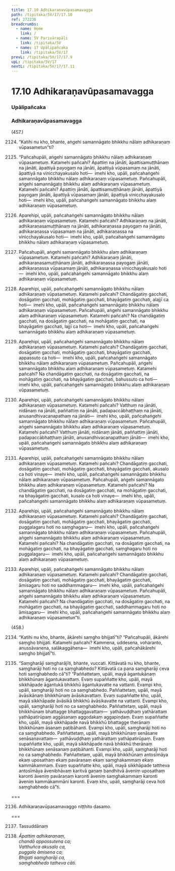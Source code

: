 ```yaml
---
title: 17.10 Adhikaraṇavūpasamavagga
path: /tipitaka/5V/17/17.10
ref: 272236
breadcrumbs:
  - name: Home
    link: /
  - name: 5V Parivārapāḷi
    link: /tipitaka/5V
  - name: 17 Upālipañcaka
    link: /tipitaka/5V/17
prevL: /tipitaka/5V/17/17.9
upL: /tipitaka/5V/17
nextL: /tipitaka/5V/17/17.11
---
```


# 17.10 Adhikaraṇavūpasamavagga

### Upālipañcaka

### Adhikaraṇavūpasamavagga

(457.)

2124. “Katihi nu kho, bhante, aṅgehi samannāgato bhikkhu nālaṃ adhikaraṇaṃ vūpasametun”ti?

2125. “Pañcahupāli, aṅgehi samannāgato bhikkhu nālaṃ adhikaraṇaṃ vūpasametuṃ. Katamehi pañcahi? Āpattiṃ na jānāti, āpattisamuṭṭhānaṃ na jānāti, āpattiyā payogaṃ na jānāti, āpattiyā vūpasamaṃ na jānāti, āpattiyā na vinicchayakusalo hoti—  imehi kho, upāli, pañcahaṅgehi samannāgato bhikkhu nālaṃ adhikaraṇaṃ vūpasametuṃ. Pañcahupāli, aṅgehi samannāgato bhikkhu alaṃ adhikaraṇaṃ vūpasametuṃ. Katamehi pañcahi? Āpattiṃ jānāti, āpattisamuṭṭhānaṃ jānāti, āpattiyā payogaṃ jānāti, āpattiyā vūpasamaṃ jānāti, āpattiyā vinicchayakusalo hoti—  imehi kho, upāli, pañcahaṅgehi samannāgato bhikkhu alaṃ adhikaraṇaṃ vūpasametuṃ.

2126. Aparehipi, upāli, pañcahaṅgehi samannāgato bhikkhu nālaṃ adhikaraṇaṃ vūpasametuṃ. Katamehi pañcahi? Adhikaraṇaṃ na jānāti, adhikaraṇasamuṭṭhānaṃ na jānāti, adhikaraṇassa payogaṃ na jānāti, adhikaraṇassa vūpasamaṃ na jānāti, adhikaraṇassa na vinicchayakusalo hoti—  imehi kho, upāli, pañcahaṅgehi samannāgato bhikkhu nālaṃ adhikaraṇaṃ vūpasametuṃ.

2127. Pañcahupāli, aṅgehi samannāgato bhikkhu alaṃ adhikaraṇaṃ vūpasametuṃ. Katamehi pañcahi? Adhikaraṇaṃ jānāti, adhikaraṇasamuṭṭhānaṃ jānāti, adhikaraṇassa payogaṃ jānāti, adhikaraṇassa vūpasamaṃ jānāti, adhikaraṇassa vinicchayakusalo hoti—  imehi kho, upāli, pañcahaṅgehi samannāgato bhikkhu alaṃ adhikaraṇaṃ vūpasametuṃ.

2128. Aparehipi, upāli, pañcahaṅgehi samannāgato bhikkhu nālaṃ adhikaraṇaṃ vūpasametuṃ. Katamehi pañcahi? Chandāgatiṃ gacchati, dosāgatiṃ gacchati, mohāgatiṃ gacchati, bhayāgatiṃ gacchati, alajjī ca hoti—  imehi kho, upāli, pañcahaṅgehi samannāgato bhikkhu nālaṃ adhikaraṇaṃ vūpasametuṃ. Pañcahupāli, aṅgehi samannāgato bhikkhu alaṃ adhikaraṇaṃ vūpasametuṃ. Katamehi pañcahi? Na chandāgatiṃ gacchati, na dosāgatiṃ gacchati, na mohāgatiṃ gacchati, na bhayāgatiṃ gacchati, lajjī ca hoti—  imehi kho, upāli, pañcahaṅgehi samannāgato bhikkhu alaṃ adhikaraṇaṃ vūpasametuṃ.

2129. Aparehipi, upāli, pañcahaṅgehi samannāgato bhikkhu nālaṃ adhikaraṇaṃ vūpasametuṃ. Katamehi pañcahi? Chandāgatiṃ gacchati, dosāgatiṃ gacchati, mohāgatiṃ gacchati, bhayāgatiṃ gacchati, appassuto ca hoti—  imehi kho, upāli, pañcahaṅgehi samannāgato bhikkhu nālaṃ adhikaraṇaṃ vūpasametuṃ. Pañcahupāli, aṅgehi samannāgato bhikkhu alaṃ adhikaraṇaṃ vūpasametuṃ. Katamehi pañcahi? Na chandāgatiṃ gacchati, na dosāgatiṃ gacchati, na mohāgatiṃ gacchati, na bhayāgatiṃ gacchati, bahussuto ca hoti—  imehi kho, upāli, pañcahaṅgehi samannāgato bhikkhu alaṃ adhikaraṇaṃ vūpasametuṃ.

2130. Aparehipi, upāli, pañcahaṅgehi samannāgato bhikkhu nālaṃ adhikaraṇaṃ vūpasametuṃ. Katamehi pañcahi? Vatthuṃ na jānāti, nidānaṃ na jānāti, paññattiṃ na jānāti, padapaccābhaṭṭhaṃ na jānāti, anusandhivacanapathaṃ na jānāti—  imehi kho, upāli, pañcahaṅgehi samannāgato bhikkhu nālaṃ adhikaraṇaṃ vūpasametuṃ. Pañcahupāli, aṅgehi samannāgato bhikkhu alaṃ adhikaraṇaṃ vūpasametuṃ. Katamehi pañcahi? Vatthuṃ jānāti, nidānaṃ jānāti, paññattiṃ jānāti, padapaccābhaṭṭhaṃ jānāti, anusandhivacanapathaṃ jānāti—  imehi kho, upāli, pañcahaṅgehi samannāgato bhikkhu alaṃ adhikaraṇaṃ vūpasametuṃ.

2131. Aparehipi, upāli, pañcahaṅgehi samannāgato bhikkhu nālaṃ adhikaraṇaṃ vūpasametuṃ. Katamehi pañcahi? Chandāgatiṃ gacchati, dosāgatiṃ gacchati, mohāgatiṃ gacchati, bhayāgatiṃ gacchati, akusalo ca hoti vinaye—  imehi kho, upāli, pañcahaṅgehi samannāgato bhikkhu nālaṃ adhikaraṇaṃ vūpasametuṃ. Pañcahupāli, aṅgehi samannāgato bhikkhu alaṃ adhikaraṇaṃ vūpasametuṃ. Katamehi pañcahi? Na chandāgatiṃ gacchati, na dosāgatiṃ gacchati, na mohāgatiṃ gacchati, na bhayāgatiṃ gacchati, kusalo ca hoti vinaye—  imehi kho, upāli, pañcahaṅgehi samannāgato bhikkhu alaṃ adhikaraṇaṃ vūpasametuṃ.

2132. Aparehipi, upāli, pañcahaṅgehi samannāgato bhikkhu nālaṃ adhikaraṇaṃ vūpasametuṃ. Katamehi pañcahi? Chandāgatiṃ gacchati, dosāgatiṃ gacchati, mohāgatiṃ gacchati, bhayāgatiṃ gacchati, puggalagaru hoti no saṃghagaru—  imehi kho, upāli, pañcahaṅgehi samannāgato bhikkhu nālaṃ adhikaraṇaṃ vūpasametuṃ. Pañcahupāli, aṅgehi samannāgato bhikkhu alaṃ adhikaraṇaṃ vūpasametuṃ. Katamehi pañcahi? Na chandāgatiṃ gacchati, na dosāgatiṃ gacchati, na mohāgatiṃ gacchati, na bhayāgatiṃ gacchati, saṃghagaru hoti no puggalagaru—  imehi kho, upāli, pañcahaṅgehi samannāgato bhikkhu alaṃ adhikaraṇaṃ vūpasametuṃ.

2133. Aparehipi, upāli, pañcahaṅgehi samannāgato bhikkhu nālaṃ adhikaraṇaṃ vūpasametuṃ. Katamehi pañcahi? Chandāgatiṃ gacchati, dosāgatiṃ gacchati, mohāgatiṃ gacchati, bhayāgatiṃ gacchati, āmisagaru hoti no saddhammagaru—  imehi kho, upāli, pañcahaṅgehi samannāgato bhikkhu nālaṃ adhikaraṇaṃ vūpasametuṃ. Pañcahupāli, aṅgehi samannāgato bhikkhu alaṃ adhikaraṇaṃ vūpasametuṃ. Katamehi pañcahi? Na chandāgatiṃ gacchati, na dosāgatiṃ gacchati, na mohāgatiṃ gacchati, na bhayāgatiṃ gacchati, saddhammagaru hoti no āmisagaru—  imehi kho, upāli, pañcahaṅgehi samannāgato bhikkhu alaṃ adhikaraṇaṃ vūpasametun”ti.

(458.)

2134. “Katihi nu kho, bhante, ākārehi saṃgho bhijjatī”ti? “Pañcahupāli, ākārehi saṃgho bhijjati. Katamehi pañcahi? Kammena, uddesena, voharanto, anussāvanena, salākaggāhena—  imehi kho, upāli, pañcahākārehi saṃgho bhijjatī”ti.

2135. “Saṃgharāji saṃgharājīti, bhante, vuccati. Kittāvatā nu kho, bhante, saṃgharāji hoti no ca saṃghabhedo? Kittāvatā ca pana saṃgharāji ceva hoti saṃghabhedo cā”ti? “Paññattetaṃ, upāli, mayā āgantukānaṃ bhikkhūnaṃ āgantukavattaṃ. Evaṃ supaññatte kho, upāli, mayā sikkhāpade āgantukā bhikkhū āgantukavatte na vattanti. Evampi kho, upāli, saṃgharāji hoti no ca saṃghabhedo. Paññattetaṃ, upāli, mayā āvāsikānaṃ bhikkhūnaṃ āvāsikavattaṃ. Evaṃ supaññatte kho, upāli, mayā sikkhāpade āvāsikā bhikkhū āvāsikavatte na vattanti. Evampi kho, upāli, saṃgharāji hoti no ca saṃghabhedo. Paññattetaṃ, upāli, mayā bhikkhūnaṃ bhattagge bhattaggavattaṃ—  yathāvuḍḍhaṃ yathārattaṃ yathāpatirūpaṃ aggāsanaṃ aggodakaṃ aggapiṇḍaṃ. Evaṃ supaññatte kho, upāli, mayā sikkhāpade navā bhikkhū bhattagge therānaṃ bhikkhūnaṃ āsanaṃ paṭibāhanti. Evampi kho, upāli, saṃgharāji hoti no ca saṃghabhedo. Paññattetaṃ, upāli, mayā bhikkhūnaṃ senāsane senāsanavattaṃ—  yathāvuḍḍhaṃ yathārattaṃ yathāpatirūpaṃ. Evaṃ supaññatte kho, upāli, mayā sikkhāpade navā bhikkhū therānaṃ bhikkhūnaṃ senāsanaṃ paṭibāhanti. Evampi kho, upāli, saṃgharāji hoti no ca saṃghabhedo. Paññattetaṃ, upāli, mayā bhikkhūnaṃ antosīmāya ekaṃ uposathaṃ ekaṃ pavāraṇaṃ ekaṃ saṃghakammaṃ ekaṃ kammākammaṃ. Evaṃ supaññatte kho, upāli, mayā sikkhāpade tattheva antosīmāya āvenibhāvaṃ karitvā gaṇaṃ bandhitvā āveniṃ uposathaṃ karonti āveniṃ pavāraṇaṃ karonti āveniṃ saṃghakammaṃ karonti āveniṃ kammākammāni karonti. Evaṃ kho, upāli, saṃgharāji ceva hoti saṃghabhedo cā”ti.

===

2136. Adhikaraṇavūpasamavaggo niṭṭhito dasamo.



===

2137. Tassuddānaṃ



2138. _Āpattiṃ adhikaraṇaṃ,_  
_chandā appassutena ca;_  
_Vatthuñca akusalo ca,_  
_puggalo āmisena ca;_  
_Bhijjati saṃgharāji ca,_  
_saṃghabhedo tatheva cāti._  



